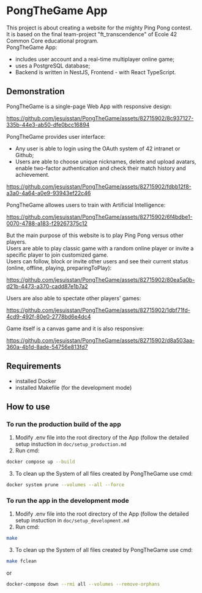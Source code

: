 # PongTheGame App
This project is about creating a website for the mighty Ping Pong contest.\
It is based on the final team-project "ft_transcendence" of Ecole 42 Common Сore educational program.\
PongTheGame App:
- includes user account and a real-time multiplayer online game;
- uses a PostgreSQL database;
- Backend is written in NestJS, Frontend - with React TypeScript.

## Demonstration
PongTheGame is a single-page Web App with responsive design:

https://github.com/jesuisstan/PongTheGame/assets/82715902/8c937127-335b-44e3-ab50-dfe0bcc16894


PongTheGame provides user interface:
- Any user is able to login using the OAuth system of 42 intranet or Github;
- Users are able to choose unique nicknames, delete and upload avatars, enable two-factor authentication and check their match history and achievement.

https://github.com/jesuisstan/PongTheGame/assets/82715902/fdbb12f8-a3a0-4a64-a0e9-93943ef22c46


PongTheGame allowes users to train with Artificial Intelligence:

https://github.com/jesuisstan/PongTheGame/assets/82715902/6f4bdbe1-0070-4788-a183-f29267375c12


But the main purpose of this website is to play Ping Pong versus other players.\
Users are able to play classic game with a random online player or invite a specific player to join customized game.\
Users can follow, block or invite other users and see their current status (online, offline, playing, preparingToPlay):

https://github.com/jesuisstan/PongTheGame/assets/82715902/80ea5a0b-d21b-4473-a370-cadd87e1b7a2


Users are also able to spectate other players' games:

https://github.com/jesuisstan/PongTheGame/assets/82715902/1dbf71fd-4cd9-492f-80e0-2778bd6e4dc4


Game itself is a canvas game and it is also responsive:

https://github.com/jesuisstan/PongTheGame/assets/82715902/d8a503aa-360a-4b1d-8ade-54756e813fd7



## Requirements
- installed Docker
- installed Makefile (for the development mode)

## How to use
### To run the production build of the app
1. Modify .env file into the root directory of the App (follow the detailed setup instuction in `doc/setup_production.md`
2. Run cmd:
```sh
docker compose up --build
```
3. To clean up the System of all files created by PongTheGame use cmd:
```sh
docker system prune --volumes --all --force
```

### To run the app in the development mode
1. Modify .env file into the root directory of the App (follow the detailed setup instuction in `doc/setup_development.md`
2. Run cmd:
```sh
make
```
3. To clean up the System of all files created by PongTheGame use cmd:
```sh
make fclean
```
or
```sh
docker-compose down --rmi all --volumes --remove-orphans
```
